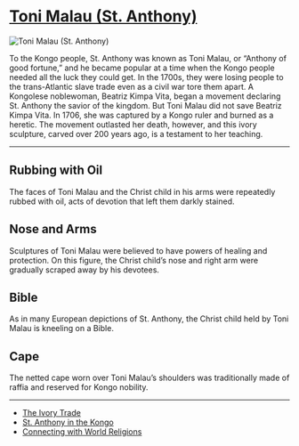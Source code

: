 # [Toni Malau (St. Anthony)](http://artstories.artsmia.org/#/o/113136)
![Toni Malau (St. Anthony)](http://api.artsmia.org/images/113136/medium.jpg)

To the Kongo people, St. Anthony was known as Toni Malau, or “Anthony of good fortune,” and he became popular at a time when the Kongo people needed all the luck they could get. In the 1700s, they were losing people to the trans-Atlantic slave trade even as a civil war tore them apart. A Kongolese noblewoman, Beatriz Kimpa Vita, began a movement declaring St. Anthony the savior of the kingdom. But Toni Malau did not save Beatriz Kimpa Vita. In 1706, she was captured by a Kongo ruler and burned as a heretic. The movement outlasted her death, however, and this ivory sculpture, carved over 200 years ago, is a testament to her teaching.

---

## Rubbing with Oil

The faces of Toni Malau and the Christ child in his arms were repeatedly rubbed with oil, acts of devotion that left them darkly stained.

## Nose and Arms

Sculptures of Toni Malau were believed to have powers of healing and protection. On this figure, the Christ child’s nose and right arm were gradually scraped away by his devotees.

## Bible

As in many European depictions of St. Anthony, the Christ child held by Toni Malau is kneeling on a Bible.

## Cape

The netted cape worn over Toni Malau’s shoulders was traditionally made of raffia and reserved for Kongo nobility.

---

* [The Ivory Trade](../stories/the-ivory-trade.md)
* [St. Anthony in the Kongo](../stories/st-anthony-in-the-kongo.md)
* [Connecting with World Religions](../stories/connecting-with-world-religions.md)
